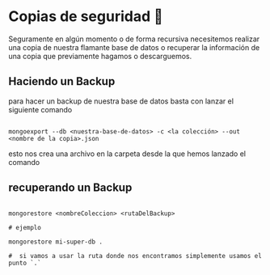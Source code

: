 # Copias de seguridad 🤔

Seguramente en algún momento o de forma recursiva necesitemos realizar una copia de nuestra flamante base de datos o recuperar la información de una copia que previamente hagamos o descarguemos.

## Haciendo un Backup

para hacer un backup de nuestra base de datos basta con lanzar el siguiente comando

```Shell

mongoexport --db <nuestra-base-de-datos> -c <la colección> --out <nombre de la copia>.json

```
esto nos crea una archivo en la carpeta desde la que hemos lanzado el comando

## recuperando un Backup

```Shell

mongorestore <nombreColeccion> <rutaDelBackup>

# ejemplo 

mongorestore mi-super-db .

#  si vamos a usar la ruta donde nos encontramos simplemente usamos el punto `.`


```



